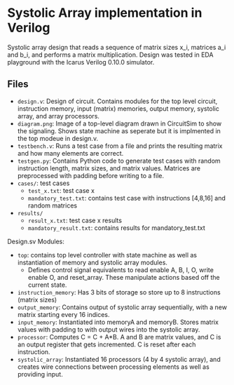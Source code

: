 # Systolic Array implementation in Verilog

Systolic array design that reads a sequence of matrix sizes x_i, matrices a_i and b_i, and performs a matrix multiplication.
Design was tested in EDA playground with the Icarus Verilog 0.10.0 simulator.

Files
-----
* `design.v`: Design of circuit. Contains modules for the top level circuit, instruction memory, input (matrix) memories, output memory, systolic array, and array processors.
* `diagram.png`: Image of a top-level diagram drawn in CircuitSim to show the signaling. Shows state machine as seperate but it is implmented in the top modeue in design.v.
* `testbench.v`: Runs a test case from a file and prints the resulting matrix and how many elements are correct.
* `testgen.py`: Contains Python code to generate test cases with random instruction length, matrix sizes, and matrix values. Matrices are preprocessed with padding before writing to a file.
* `cases/`: test cases
  * `test_x.txt`: test case x
  * `mandatory_test.txt`: contains test case with instructions [4,8,16] and random matrices
* `results/`
  * `result_x.txt`: test case x results
  * `mandatory_result.txt`: contains results for mandatory_test.txt
 

Design.sv Modules:
* `top`: contains top level controller with state machine as well as instantiation of memory and systolic array modules.
  * Defines control signal equivalents to read enable A, B, I, O, write enable O, and reset_array. These manipulate actions based off the current state.
* `instruction_memory`: Has 3 bits of storage so store up to 8 instructions (matrix sizes)
* `output_memory`: Contains output of systolic array sequentially, with a new matrix starting every 16 indices.
* `input_memory`: Instantiated into memoryA and memoryB. Stores matrix values with padding to with output wires into the systolic array.
* `processor`:  Computes C = C + A*B. A and B are matrix values, and C is an output register that gets incremented. C is reset after each instruction.
* `systolic_array`: Instantiated 16 processors (4 by 4 systolic array), and creates wire connections between processing elements as well as providing input.
